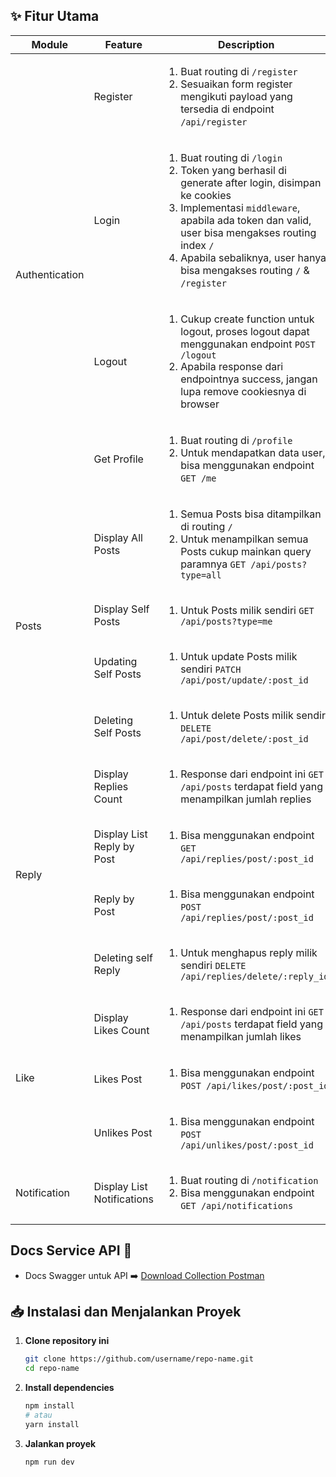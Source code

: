 ## ✨ Fitur Utama

<table>
  <thead>
    <tr>
      <th>Module</th>
      <th>Feature</th>
      <th>Description</th>
      <th>Point</th>
      <th>Status</th>
    </tr>
  </thead>
  <tbody>
    <!-- Authentication -->
    <tr>
      <td rowspan="4">Authentication</td>
      <td>Register</td>
      <td>
      <ol>
      <li>Buat routing di <code>/register</code></li>
      <li>Sesuaikan form register mengikuti payload yang tersedia di endpoint <code>/api/register</code></li>
      </ol>
      </td>
      <td>5</td>
      <td>
        <input type="checkbox"  />
      </td>
    </tr>
    <tr>
      <td>Login</td>
      <td>
      <ol>
      <li>Buat routing di <code>/login</code></li>
      <li>Token yang berhasil di generate after login, disimpan ke cookies</li>
      <li>Implementasi <code>middleware</code>, apabila ada token dan valid, user bisa mengakses routing index <code>/</code></li>
      <li>Apabila sebaliknya, user hanya bisa mengakses routing <code>/</code> & <code>/register</code></li>
      </ol>
      </td>
      <td>5</td>
      <td>
        <input type="checkbox" />
      </td>
    </tr>
    <tr>
      <td>Logout</td>
      <td>
      <ol>
      <li>Cukup create function untuk logout, proses logout dapat menggunakan endpoint <code>POST /logout</code></li>
      <li>Apabila response dari endpointnya success, jangan lupa remove cookiesnya di browser</li>
      </ol>
      </td>
      <td>8</td>
      <td>
        <input type="checkbox" />
      </td>
    </tr>
    <tr>
      <td>Get Profile</td>
      <td>
      <ol>
      <li>Buat routing di <code>/profile</code></li>
      <li>Untuk mendapatkan data user, bisa menggunakan endpoint <code>GET /me</code></li>
      </ol>
      </td>
      <td>5</td>
      <td>
        <input type="checkbox" />
      </td>
    </tr>
    <!-- Posts -->
    <tr>
      <td rowspan="4">Posts</td>
      <td>Display All Posts</td>
      <td>
      <ol>
      <li>Semua Posts bisa ditampilkan di routing <code>/</code></li>
      <li>Untuk menampilkan semua Posts cukup mainkan query paramnya <code>GET /api/posts?type=all</code></li>
      </ol>
      </td>
      <td>6</td>
      <td>
        <input type="checkbox" />
      </td>
    </tr>
    <tr>
      <td>Display Self Posts</td>
      <td>
      <ol>
      <li>Untuk Posts milik sendiri <code>GET /api/posts?type=me</code></li>
      </ol>
      </td>
      <td>6</td>
      <td>
        <input type="checkbox" />
      </td>
    </tr>
    <tr>
      <td>Updating Self Posts</td>
      <td>
      <ol>
      <li>Untuk update Posts milik sendiri <code>PATCH /api/post/update/:post_id</code></li>
      </ol>
      </td>
      <td>8</td>
      <td>
        <input type="checkbox" />
      </td>
    </tr>
    <tr>
      <td>Deleting Self Posts</td>
      <td>
      <ol>
      <li>Untuk delete Posts milik sendiri <code>DELETE /api/post/delete/:post_id</code></li>
      </ol>
      </td>
      <td>6</td>
      <td>
        <input type="checkbox" />
      </td>
    </tr>
    <!-- Reply -->
    <tr>
      <td rowspan="4">Reply</td>
      <td>Display Replies Count</td>
      <td>
      <ol>
      <li>Response dari endpoint ini <code>GET /api/posts</code> terdapat field yang menampilkan jumlah replies</li>
      </ol>
      </td>
      <td>6</td>
      <td>
        <input type="checkbox" />
      </td>
    </tr>
    <tr>
      <td>Display List Reply by Post</td>
      <td>
      <ol>
      <li>Bisa menggunakan endpoint <code>GET /api/replies/post/:post_id</code></li>
      </ol>
      </td>
      <td>6</td>
      <td>
        <input type="checkbox" />
      </td>
    </tr>
    <tr>
      <td>Reply by Post</td>
      <td>
      <ol>
      <li>Bisa menggunakan endpoint <code>POST /api/replies/post/:post_id</code></li>
      </ol>
      </td>
      <td>8</td>
      <td>
        <input type="checkbox" />
      </td>
    </tr>
    <tr>
      <td>Deleting self Reply</td>
      <td>
      <ol>
      <li>Untuk menghapus reply milik sendiri <code>DELETE /api/replies/delete/:reply_id</code></li>
      </ol>
      </td>
      <td>6</td>
      <td>
        <input type="checkbox" />
      </td>
    </tr>
    <!-- Like -->
    <tr>
      <td rowspan="3">Like</td>
      <td>Display Likes Count</td>
      <td>
      <ol>
      <li>Response dari endpoint ini <code>GET /api/posts</code> terdapat field yang menampilkan jumlah likes</li>
      </ol>
      </td>
      <td>6</td>
      <td>
        <input type="checkbox" />
      </td>
    </tr>
    <tr>
      <td>Likes Post</td>
      <td>
      <ol>
      <li>Bisa menggunakan endpoint <code>POST /api/likes/post/:post_id</code></li>
      </ol>
      </td>
      <td>7</td>
      <td>
        <input type="checkbox" />
      </td>
    </tr>
    <tr>
      <td>Unlikes Post</td>
      <td>
      <ol>
      <li>Bisa menggunakan endpoint <code>POST /api/unlikes/post/:post_id</code></li>
      </ol>
      </td>
      <td>7</td>
      <td>
        <input type="checkbox" />
      </td>
    </tr>
    <!-- Notification -->
    <tr>
      <td>Notification</td>
      <td>Display List Notifications</td>
      <td>
      <ol>
      <li>Buat routing di <code>/notification</code> </li>
      <li>Bisa menggunakan endpoint <code>GET /api/notifications</code></li>
      </ol>
      </td>
      <td>6</td>
      <td>
        <input type="checkbox" />
      </td>
    </tr>
  </tbody>
</table>

## Docs Service API 📖

- Docs Swagger untuk API ➡️ <a href="https://drive.google.com/file/d/1q_A2t1dG2a9lV8McPCnMrXqfg9cWKuQ5/view?usp=sharing" target="_blank">Download Collection Postman</a>

## 📥 Instalasi dan Menjalankan Proyek

1. **Clone repository ini**

   ```sh
   git clone https://github.com/username/repo-name.git
   cd repo-name
   ```

2. **Install dependencies**

   ```sh
   npm install
   # atau
   yarn install
   ```

3. **Jalankan proyek**
   ```sh
   npm run dev
   ```
